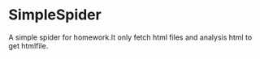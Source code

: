 SimpleSpider
============

A simple spider for homework.It only fetch html files and analysis html to get htmlfile.
